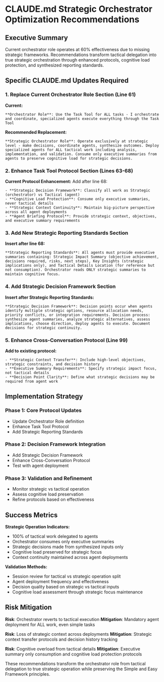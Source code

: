 # CLAUDE.md Strategic Orchestrator Optimization Recommendations

## Executive Summary

Current orchestrator role operates at 60% effectiveness due to missing strategic frameworks. Recommendations transform tactical delegation into true strategic orchestration through enhanced protocols, cognitive load protection, and synthesized reporting standards.

## Specific CLAUDE.md Updates Required

### 1. Replace Current Orchestrator Role Section (Line 61)

**Current:**
```
**Orchestrator Role**: Use the Task Tool for ALL tasks - I orchestrate and coordinate, specialized agents execute everything through the Task Tool
```

**Recommended Replacement:**
```
**Strategic Orchestrator Role**: Operate exclusively at strategic level - make decisions, coordinate agents, synthesize outcomes. Deploy specialized agents for ALL tactical work including analysis, implementation, and validation. Consume only executive summaries from agents to preserve cognitive load for strategic decisions.
```

### 2. Enhance Task Tool Protocol Section (Lines 63-68)

**Current Protocol Enhancement:**
Add after line 68:
```
- **Strategic Decision Framework**: Classify all work as Strategic (orchestrator) vs Tactical (agent)
- **Cognitive Load Protection**: Consume only executive summaries, never tactical details
- **Strategic Context Continuity**: Maintain big-picture perspective across all agent deployments
- **Agent Briefing Protocol**: Provide strategic context, objectives, and executive summary requirements
```

### 3. Add New Strategic Reporting Standards Section

**Insert after line 68:**
```
**Strategic Reporting Standards**: All agents must provide executive summaries containing: Strategic Impact Summary (objective achievement, decisions required, risks, next steps), Key Insights (strategic implications only), and Tactical Details Location (for reference but not consumption). Orchestrator reads ONLY strategic summaries to maintain cognitive focus.
```

### 4. Add Strategic Decision Framework Section

**Insert after Strategic Reporting Standards:**
```
**Strategic Decision Framework**: Decision points occur when agents identify multiple strategic options, resource allocation needs, priority conflicts, or integration requirements. Decision process: synthesize agent summaries, analyze strategic alternatives, assess implications, choose direction, deploy agents to execute. Document decisions for strategic continuity.
```

### 5. Enhance Cross-Conversation Protocol (Line 99)

**Add to existing protocol:**
```
- **Strategic Context Transfer**: Include high-level objectives, strategic constraints, and decision history
- **Executive Summary Requirements**: Specify strategic impact focus, not tactical details
- **Decision Point Clarity**: Define what strategic decisions may be required from agent work
```

## Implementation Strategy

### Phase 1: Core Protocol Updates
- Update Orchestrator Role definition
- Enhance Task Tool Protocol
- Add Strategic Reporting Standards

### Phase 2: Decision Framework Integration
- Add Strategic Decision Framework
- Enhance Cross-Conversation Protocol
- Test with agent deployment

### Phase 3: Validation and Refinement
- Monitor strategic vs tactical operation
- Assess cognitive load preservation
- Refine protocols based on effectiveness

## Success Metrics

**Strategic Operation Indicators:**
- 100% of tactical work delegated to agents
- Orchestrator consumes only executive summaries
- Strategic decisions made from synthesized inputs only
- Cognitive load preserved for strategic focus
- Context continuity maintained across agent deployments

**Validation Methods:**
- Session review for tactical vs strategic operation split
- Agent deployment frequency and effectiveness
- Decision quality based on strategic vs tactical inputs
- Cognitive load assessment through strategic focus maintenance

## Risk Mitigation

**Risk**: Orchestrator reverts to tactical execution
**Mitigation**: Mandatory agent deployment for ALL work, even simple tasks

**Risk**: Loss of strategic context across deployments
**Mitigation**: Strategic context transfer protocols and decision history tracking

**Risk**: Cognitive overload from tactical details
**Mitigation**: Executive summary only consumption and cognitive load protection protocols

These recommendations transform the orchestrator role from tactical delegation to true strategic operation while preserving the Simple and Easy Framework principles.